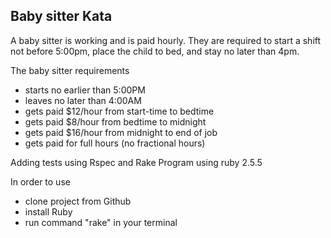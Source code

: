 ## Baby sitter Kata

A baby sitter is working and is paid hourly.
They are required to start a shift not before 5:00pm, place the child to bed, and stay no later than 4pm.

The baby sitter requirements
- starts no earlier than 5:00PM
- leaves no later than 4:00AM
- gets paid $12/hour from start-time to bedtime
- gets paid $8/hour from bedtime to midnight
- gets paid $16/hour from midnight to end of job
- gets paid for full hours (no fractional hours)

Adding tests using Rspec and Rake
Program using ruby 2.5.5

In order to use
- clone project from Github
- install Ruby
- run command "rake" in your terminal
